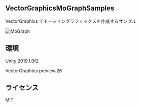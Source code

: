 VectorGraphicsMoGraphSamples
---

VectorGraphics でモーショングラフィックスを作成するサンプル

![MoGraph](https://raw.githubusercontent.com/wiki/gok11/VectorGraphicsMoGraphSamples/images/MoGraph.gif)

環境
---

Unity 2019.1.0f2

VectorGraphics preview.26

ライセンス
---

MIT
